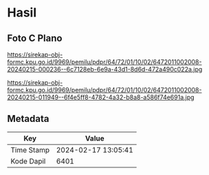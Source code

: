 # Hasil

## Foto C Plano

https://sirekap-obj-formc.kpu.go.id/9969/pemilu/pdpr/64/72/01/10/02/6472011002008-20240215-000236--6c7128eb-6e9a-43d1-8d6d-472a490c022a.jpg

https://sirekap-obj-formc.kpu.go.id/9969/pemilu/pdpr/64/72/01/10/02/6472011002008-20240215-011949--6f4e5ff8-4782-4a32-b8a8-a586f74e691a.jpg


## Metadata

| Key        | Value               |
| ---------- | ------------------- |
| Time Stamp | 2024-02-17 13:05:41 |
| Kode Dapil | 6401                |



